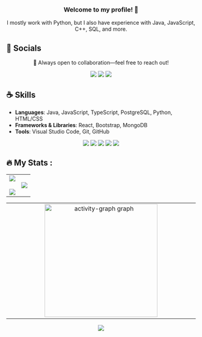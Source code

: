 <h3 align="center">Welcome to my profile! 👋</h3>

<p align="center">
  I mostly work with Python, but I also have experience with Java, JavaScript, C++, SQL, and more.
</p>

<h2>💬 Socials</h2>
<p align="center">
  🌟 Always open to collaboration—feel free to reach out!
</p>
<p align="center">
  <a href="https://twitter.com/pumpeddev"><img src="https://img.shields.io/badge/Twitter-1D4ED8?style=for-the-badge&logoColor=white"></a>
  <a href="https://bsky.app/profile/pumped.dev"><img src="https://img.shields.io/badge/Bsky-2563EB?style=for-the-badge&logoColor=white"></a>
  <a href="https://pumped.dev"><img src="https://img.shields.io/badge/Portfolio-3B82F6?style=for-the-badge&logoColor=white"></a>
</p>

<h2>☕ Skills</h2>

- **Languages**: Java, JavaScript, TypeScript, PostgreSQL, Python, HTML/CSS
- **Frameworks & Libraries**: React, Bootstrap, MongoDB
- **Tools**: Visual Studio Code, Git, GitHub

<p align='center'>
  <img src="https://img.shields.io/badge/JavaScript-2563EB?style=for-the-badge&logo=javascript&logoColor=white"> 
  <img src="https://img.shields.io/badge/Python-1E40AF?style=for-the-badge&logo=python&logoColor=white">  
  <img src="https://img.shields.io/badge/PostgreSQL-1E3A8A?style=for-the-badge&logo=postgresql&logoColor=white">
  <img src="https://img.shields.io/badge/CSS-3B82F6?style=for-the-badge&logo=css3&logoColor=white">
  <img src="https://img.shields.io/badge/Java-1E40AF?style=for-the-badge&logo=Java&logoColor=white">
</p>



## :fire: My Stats :
<table align="center">
<tr border="none">
  <td width="50%" align="center">  
    <img  align="center"  src="https://github-readme-stats.vercel.app/api?username=cinnamonexpresso&theme=vision-friendly-dark&show_icons=true&count_private=true" />
  <br></br>
    <img src="https://github-readme-streak-stats.herokuapp.com/?user=cinnamonexpresso&theme=vision-friendly-dark" /> 
  </td>
  <td width="50%" align="center">
    <img  align="center"  src="https://github-readme-stats.vercel.app/api/top-langs/?username=cinnamonexpresso&theme=vision-friendly-dark"/>
  </td>
  </tr>
</table>
<table align="center">
  <tr>
    <td width="50%" align="center">
      <img align="center" src="https://github-readme-activity-graph.vercel.app/graph?username=cinnamonExpresso&radius=16&theme=github-dark&area=true&order=5&hide_title=true&hide_border=true" height="300" alt="activity-graph graph"  />
    </td>
  </tr>
</table>
<p align="center">
  <img align="center" src="https://www.codewars.com/users/CinnamonExpresso/badges/small"></img>
</p>
